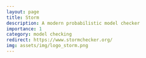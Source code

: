 ```yaml
---
layout: page
title: Storm
description: A modern probabilistic model checker
importance: 1
category: model checking
redirect: https://www.stormchecker.org/
img: assets/img/logo_storm.png
---
```


